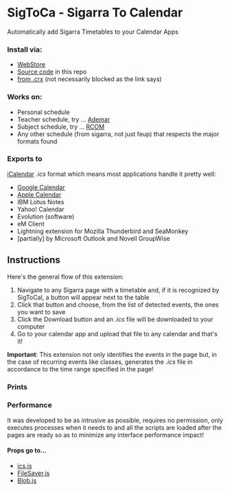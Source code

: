 # SigToCa - Sigarra To Calendar
Automatically add Sigarra Timetables to your Calendar Apps

### Install via:
 - [WebStore]()
 - [Source code](https://developer.chrome.com/extensions/getstarted#unpacked) in this repo
 - [from .crx](https://www.wikihow.com/Add-Blocked-Extensions-in-Google-Chrome) (not necessarily blocked as the link says)
 
 ### Works on:
  - Personal schedule 
  - Teacher schedule, try ... [Ademar](https://sigarra.up.pt/feup/pt/hor_geral.docentes_view?pv_doc_codigo=231081)
  - Subject schedule, try ... [RCOM](https://sigarra.up.pt/feup/pt/hor_geral.ucurr_view?pv_ocorrencia_id=399898)
  - Any other schedule (from sigarra, not just feup) that respects the major formats found
 
 ### Exports to
 [iCalendar](https://en.wikipedia.org/wiki/ICalendar) *.ics* format which means most applications handle it pretty well:
  - [Google Calendar](https://support.google.com/calendar/answer/37118?hl=en)
  - [Apple Calendar](https://support.apple.com/guide/calendar/import-or-export-calendars-icl1023/mac)
  - IBM Lotus Notes
  - Yahoo! Calendar
  - Evolution (software)
  - eM Client
  - Lightning extension for Mozilla Thunderbird and SeaMonkey
  - [partially] by Microsoft Outlook and Novell GroupWise

## Instructions
Here's the general flow of this extension:
 1. Navigate to any Sigarra page with a timetable and, if it is recognized by SigToCal, a button will appear next to the table
 2. Click that button and choose, from the list of detected events, the ones you want to save
 3. Click the Download button and an *.ics* file will be downloaded to your computer
 4. Go to your calendar app and upload that file to any calendar and that's it!

**Important**: This extension not only identifies the events in the page but, in the case of recurring events like classes, generates the *.ics* file in accordance to the time range specified in the page!
 
### Prints


### Performance
It was developed to be as intrusive as possible, requires no permission, only executes processes when it needs to and all the scripts are loaded after the pages are ready so as to minimize any interface performance impact!


#### Props go to...
 - [ics.js](https://github.com/nwcell/ics.js)
 - [FileSaver.js](https://github.com/eligrey/FileSaver.js)
 - [Blob.js](https://github.com/eligrey/Blob.js)
